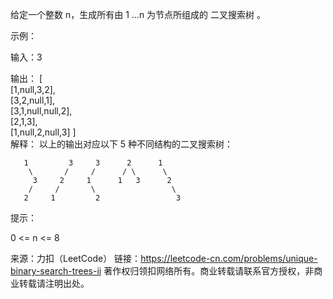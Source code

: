 给定一个整数 n，生成所有由 1 ...n 为节点所组成的 二叉搜索树 。

示例：

输入：3  

输出：
[  
[1,null,3,2],  
[3,2,null,1],  
[3,1,null,null,2],  
[2,1,3],  
[1,null,2,null,3]
]  
解释：
以上的输出对应以下 5 种不同结构的二叉搜索树：
```
   1         3     3      2      1
    \       /     /      / \      \
     3     2     1      1   3      2
    /     /       \                 \
   2     1         2                 3
```

提示：

0 <= n <= 8


来源：力扣（LeetCode）
链接：https://leetcode-cn.com/problems/unique-binary-search-trees-ii
著作权归领扣网络所有。商业转载请联系官方授权，非商业转载请注明出处。